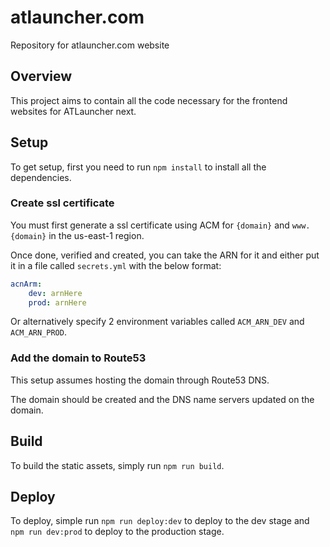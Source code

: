 # atlauncher.com

Repository for atlauncher.com website

## Overview

This project aims to contain all the code necessary for the frontend websites for ATLauncher next.

## Setup

To get setup, first you need to run `npm install` to install all the dependencies.

### Create ssl certificate

You must first generate a ssl certificate using ACM for `{domain}` and `www.{domain}` in the us-east-1
region.

Once done, verified and created, you can take the ARN for it and either put it in a file called
`secrets.yml` with the below format:

```yml
acnArm:
    dev: arnHere
    prod: arnHere
```

Or alternatively specify 2 environment variables called `ACM_ARN_DEV` and `ACM_ARN_PROD`.

### Add the domain to Route53

This setup assumes hosting the domain through Route53 DNS.

The domain should be created and the DNS name servers updated on the domain.

## Build

To build the static assets, simply run `npm run build`.

## Deploy

To deploy, simple run `npm run deploy:dev` to deploy to the dev stage and `npm run dev:prod` to
deploy to the production stage.
